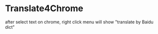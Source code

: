 Translate4Chrome
================

after select text on chrome, right click menu will show "translate by Baidu dict"
